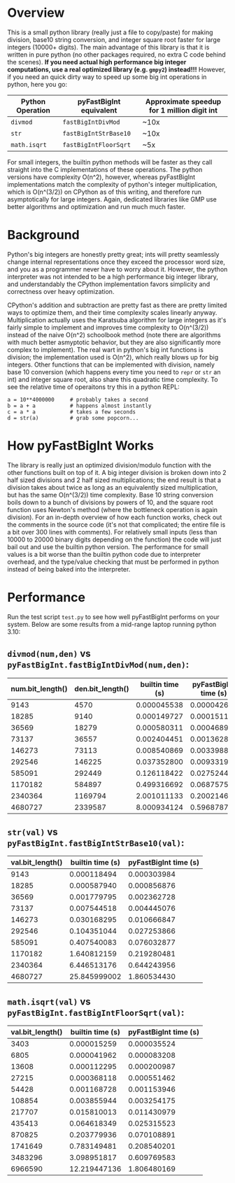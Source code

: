 # Overview
This is a small python library (really just a file to copy/paste) for making division, base10 string conversion, and integer square root faster for large integers (10000+ digits). The main advantage of this library is that it is written in pure python (no other packages required, no extra C code behind the scenes). **If you need actual high performance big integer computations, use a real optimized library (e.g. `gmpy2`) instead!!!** However, if you need an quick dirty way to speed up some big int operations in python, here you go:

Python Operation | pyFastBigInt equivalent | Approximate speedup for 1 million digit int
---|---|---
`divmod` | `fastBigIntDivMod` | ~10x
`str` | `fastBigIntStrBase10` | ~10x
`math.isqrt` | `fastBigIntFloorSqrt` | ~5x

For small integers, the builtin python methods will be faster as they call straight into the C implementations of these operations. The python versions have complexity O(n^2), however, whereas pyFastBigInt implementations match the complexity of python's integer multiplication, which is O(n^(3/2)) on CPython as of this writing, and therefore run asymptotically for large integers. Again, dedicated libraries like GMP use better algorithms and optimization and run much much faster.

# Background

Python's big integers are honestly pretty great; ints will pretty seamlessly change internal representations once they exceed the processor word size, and you as a programmer never have to worry about it. However, the python interpreter was not intended to be a high performance big integer library, and understandably the CPython implementation favors simplicity and correctness over heavy optimization.

CPython's addition and subtraction are pretty fast as there are pretty limited ways to optimize them, and their time complexity scales linearly anyway. Multiplication actually uses the Karatsuba algorithm for large integers as it's fairly simple to implement and improves time complexity to O(n^(3/2)) instead of the naive O(n^2) schoolbook method (note there are algorithms with much better asmyptotic behavior, but they are also significantly more complex to implement). The real wart in python's big int functions is division; the implementation used is O(n^2), which really blows up for big integers. Other functions that can be implemented with division, namely base 10 conversion (which happens every time you need to `repr` or `str` an int) and integer square root, also share this quadratic time complexity. To see the relative time of operaitons try this in a python REPL:

```
a = 10**4000000     # probably takes a second
b = a + a           # happens almost instantly
c = a * a           # takes a few seconds
d = str(a)          # grab some popcorn...
```

# How pyFastBigInt Works

The library is really just an optimized division/modulo function with the other functions built on top of it. A big integer division is broken down into 2 half sized divisions and 2 half sized multiplications; the end result is that a division takes about twice as long as an equivalently sized multiplication, but has the same O(n^(3/2)) time complexity. Base 10 string conversion boils down to a bunch of divisions by powers of 10, and the square root function uses Newton's method (where the bottleneck operation is again division). For an in-depth overview of how each function works, check out the comments in the source code (it's not that complicated; the entire file is a bit over 300 lines with comments). For relatively small inputs (less than 10000 to 20000 binary digits depending on the function) the code will just bail out and use the builtin python version. The performance for small values is a bit worse than the builtin python code due to interpreter overhead, and the type/value checking that must be performed in python instead of being baked into the interpreter.

# Performance

Run the test script `test.py` to see how well pyFastBigInt performs on your system. Below are some results from a mid-range laptop running python 3.10:

## **`divmod(num,den)` vs `pyFastBigInt.fastBigIntDivMod(num,den)`:**
| num.bit_length()      | den.bit_length()      | builtin time (s)      | pyFastBigInt time (s) |
|-----------------------|-----------------------|-----------------------|-----------------------|
|                  9143 |                  4570 |           0.000045538 |           0.000042677 |
|                 18285 |                  9140 |           0.000149727 |           0.000151157 |
|                 36569 |                 18279 |           0.000580311 |           0.000468969 |
|                 73137 |                 36557 |           0.002404451 |           0.001362801 |
|                146273 |                 73113 |           0.008540869 |           0.003398895 |
|                292546 |                146225 |           0.037352800 |           0.009331942 |
|                585091 |                292449 |           0.126118422 |           0.027524471 |
|               1170182 |                584897 |           0.499316692 |           0.068757534 |
|               2340364 |               1169794 |           2.001011133 |           0.200214624 |
|               4680727 |               2339587 |           8.000934124 |           0.596878767 |

## **`str(val)` vs `pyFastBigInt.fastBigIntStrBase10(val)`**:
| val.bit_length()      | builtin time (s)      | pyFastBigInt time (s) |
|-----------------------|-----------------------|-----------------------|
|                  9143 |           0.000118494 |           0.000303984 |
|                 18285 |           0.000587940 |           0.000856876 |
|                 36569 |           0.001779795 |           0.002362728 |
|                 73137 |           0.007544518 |           0.004445076 |
|                146273 |           0.030168295 |           0.010666847 |
|                292546 |           0.104351044 |           0.027253866 |
|                585091 |           0.407540083 |           0.076032877 |
|               1170182 |           1.640812159 |           0.219280481 |
|               2340364 |           6.446513176 |           0.644243956 |
|               4680727 |          25.845999002 |           1.860534430 |

## **`math.isqrt(val)` vs `pyFastBigInt.fastBigIntFloorSqrt(val)`**:

| val.bit_length()      | builtin time (s)      | pyFastBigInt time (s) |
|-----------------------|-----------------------|-----------------------|
|                  3403 |           0.000015259 |           0.000035524 |
|                  6805 |           0.000041962 |           0.000083208 |
|                 13608 |           0.000112295 |           0.000200987 |
|                 27215 |           0.000368118 |           0.000551462 |
|                 54428 |           0.001168728 |           0.001153946 |
|                108854 |           0.003855944 |           0.003254175 |
|                217707 |           0.015810013 |           0.011430979 |
|                435413 |           0.064618349 |           0.025315523 |
|                870825 |           0.203779936 |           0.070108891 |
|               1741649 |           0.783149481 |           0.208540201 |
|               3483296 |           3.098951817 |           0.609769583 |
|               6966590 |          12.219447136 |           1.806480169 |

